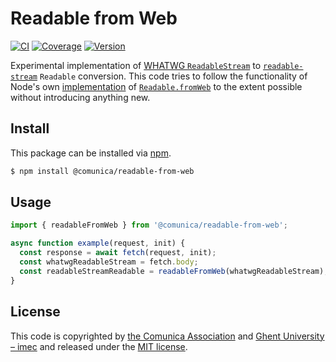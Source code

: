 # Readable from Web

[![CI](https://github.com/surilindur/readable-from-web/actions/workflows/ci.yml/badge.svg)](https://github.com/surilindur/readable-from-web/actions/workflows/ci.yml)
[![Coverage](https://coveralls.io/repos/github/surilindur/readable-from-web/badge.svg?branch=main)](https://coveralls.io/github/surilindur/readable-from-web?branch=main)
[![Version](https://badge.fury.io/js/@comunica/readable-from-web.svg)](https://www.npmjs.com/package/@comunica/readable-from-web)

Experimental implementation of [WHATWG `ReadableStream`](https://streams.spec.whatwg.org/#rs-class)
to [`readable-stream`](https://github.com/nodejs/readable-stream) `Readable` conversion.
This code tries to follow the functionality of Node's own [implementation](https://github.com/nodejs/node/blob/0b676736a0e9ab4939c195a516aa7e82fcd839aa/lib/internal/webstreams/adapters.js#L512)
of [`Readable.fromWeb`](https://nodejs.org/api/stream.html#streamreadablefromwebreadablestream-options)
to the extent possible without introducing anything new.

## Install

This package can be installed via [npm](https://www.npmjs.com/package/@comunica/readable-from-web).

```bash
$ npm install @comunica/readable-from-web
```

## Usage

```js
import { readableFromWeb } from '@comunica/readable-from-web';

async function example(request, init) {
  const response = await fetch(request, init);
  const whatwgReadableStream = fetch.body;
  const readableStreamReadable = readableFromWeb(whatwgReadableStream);
}
```

## License

This code is copyrighted by [the Comunica Association](https://comunica.dev/association/)
and [Ghent University – imec](http://idlab.ugent.be/)
and released under the [MIT license](http://opensource.org/licenses/MIT).
